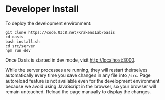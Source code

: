 # Developer Install

To deploy the development environment:

```shell
git clone https://code.03c8.net/KrakensLab/oasis
cd oasis
bash install.sh
cd src/server
npm run dev
```

Once Oasis is started in dev mode, visit [http://localhost:3000](http://localhost:3000). 

While the server processes are running, they will restart theirselves automatically every time you save changes in any file into `/src`. Page autoreload feature is not available even for the development environment because we avoid using JavaScript in the browser, so your browser will remain untouched. Reload the page manually to display the changes.

